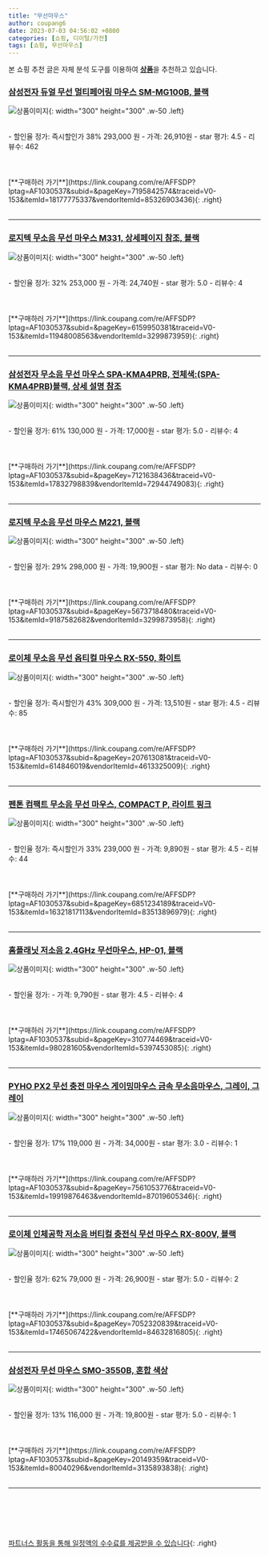 ```yaml
---
title: "무선마우스"
author: coupang6
date: 2023-07-03 04:56:02 +0800
categories: [쇼핑, 디이털/가전]
tags: [쇼핑, 무선마우스]
---
```


본 쇼핑 추천 글은 자체 분석 도구를 이용하여 [**상품**](https://link.coupang.com/a/bao1ui)을 추천하고 있습니다.

### [삼성전자 듀얼 무선 멀티페어링 마우스 SM-MG100B, 블랙](https://link.coupang.com/re/AFFSDP?lptag=AF1030537&subid=&pageKey=7195842574&traceid=V0-153&itemId=18177775337&vendorItemId=85326903436)

![상품이미지](https://thumbnail6.coupangcdn.com/thumbnails/remote/230x230ex/image/retail/images/2023/03/14/10/9/c00c0f09-e185-423c-900d-8cfb1c0c77fd.jpg){: width="300" height="300" .w-50 .left}


<br>
- 할인율 정가: 즉시할인가 38%  293,000   원
- 가격: 26,910원
- star 평가: 4.5
- 리뷰수: 462
<br>
<br>
<br>
<br>
[**구매하러 가기**](https://link.coupang.com/re/AFFSDP?lptag=AF1030537&subid=&pageKey=7195842574&traceid=V0-153&itemId=18177775337&vendorItemId=85326903436){: .right}
<br>
<br>

---

### [로지텍 무소음 무선 마우스 M331, 상세페이지 참조, 블랙](https://link.coupang.com/re/AFFSDP?lptag=AF1030537&subid=&pageKey=6159950381&traceid=V0-153&itemId=11948008563&vendorItemId=3299873959)

![상품이미지](https://thumbnail7.coupangcdn.com/thumbnails/remote/230x230ex/image/retail/images/2017/09/20/14/0/f835a3fd-057d-4ab2-b9fc-8c928c3bbfca.jpg){: width="300" height="300" .w-50 .left}


<br>
- 할인율 정가: 32%  253,000   원
- 가격: 24,740원
- star 평가: 5.0
- 리뷰수: 4
<br>
<br>
<br>
<br>
[**구매하러 가기**](https://link.coupang.com/re/AFFSDP?lptag=AF1030537&subid=&pageKey=6159950381&traceid=V0-153&itemId=11948008563&vendorItemId=3299873959){: .right}
<br>
<br>

---

### [삼성전자 무소음 무선 마우스 SPA-KMA4PRB, 전체색:(SPA-KMA4PRB)블랙, 상세 설명 참조](https://link.coupang.com/re/AFFSDP?lptag=AF1030537&subid=&pageKey=7121638436&traceid=V0-153&itemId=17832798839&vendorItemId=72944749083)

![상품이미지](https://thumbnail7.coupangcdn.com/thumbnails/remote/230x230ex/image/retail/images/8842436043618454-caa5d7f5-e380-45bb-826b-3b195621b218.jpg){: width="300" height="300" .w-50 .left}


<br>
- 할인율 정가: 61%  130,000   원
- 가격: 17,000원
- star 평가: 5.0
- 리뷰수: 4
<br>
<br>
<br>
<br>
[**구매하러 가기**](https://link.coupang.com/re/AFFSDP?lptag=AF1030537&subid=&pageKey=7121638436&traceid=V0-153&itemId=17832798839&vendorItemId=72944749083){: .right}
<br>
<br>

---

### [로지텍 무소음 무선 마우스 M221, 블랙](https://link.coupang.com/re/AFFSDP?lptag=AF1030537&subid=&pageKey=5673718480&traceid=V0-153&itemId=9187582682&vendorItemId=3299873958)

![상품이미지](https://thumbnail8.coupangcdn.com/thumbnails/remote/230x230ex/image/retail/images/2017/09/20/14/0/c43239a3-2fd7-4157-ae64-ca1f1a961103.jpg){: width="300" height="300" .w-50 .left}


<br>
- 할인율 정가: 29%  298,000   원
- 가격: 19,900원
- star 평가: No data
- 리뷰수: 0
<br>
<br>
<br>
<br>
[**구매하러 가기**](https://link.coupang.com/re/AFFSDP?lptag=AF1030537&subid=&pageKey=5673718480&traceid=V0-153&itemId=9187582682&vendorItemId=3299873958){: .right}
<br>
<br>

---

### [로이체 무소음 무선 옵티컬 마우스 RX-550, 화이트](https://link.coupang.com/re/AFFSDP?lptag=AF1030537&subid=&pageKey=207613081&traceid=V0-153&itemId=614846019&vendorItemId=4613325009)

![상품이미지](https://thumbnail6.coupangcdn.com/thumbnails/remote/230x230ex/image/retail/images/8651900066573947-3c478e44-98ac-438f-b93c-e9a5d200de82.jpg){: width="300" height="300" .w-50 .left}


<br>
- 할인율 정가: 즉시할인가 43%  309,000   원
- 가격: 13,510원
- star 평가: 4.5
- 리뷰수: 85
<br>
<br>
<br>
<br>
[**구매하러 가기**](https://link.coupang.com/re/AFFSDP?lptag=AF1030537&subid=&pageKey=207613081&traceid=V0-153&itemId=614846019&vendorItemId=4613325009){: .right}
<br>
<br>

---

### [펜톤 컴팩트 무소음 무선 마우스, COMPACT P, 라이트 핑크](https://link.coupang.com/re/AFFSDP?lptag=AF1030537&subid=&pageKey=6851234189&traceid=V0-153&itemId=16321817113&vendorItemId=83513896979)

![상품이미지](https://thumbnail10.coupangcdn.com/thumbnails/remote/230x230ex/image/retail/images/2022/10/18/17/8/7b4d8b9b-2b6d-49e6-9dd7-e04f901f3f42.jpg){: width="300" height="300" .w-50 .left}


<br>
- 할인율 정가: 즉시할인가 33%  239,000   원
- 가격: 9,890원
- star 평가: 4.5
- 리뷰수: 44
<br>
<br>
<br>
<br>
[**구매하러 가기**](https://link.coupang.com/re/AFFSDP?lptag=AF1030537&subid=&pageKey=6851234189&traceid=V0-153&itemId=16321817113&vendorItemId=83513896979){: .right}
<br>
<br>

---

### [홈플래닛 저소음 2.4GHz 무선마우스, HP-01, 블랙](https://link.coupang.com/re/AFFSDP?lptag=AF1030537&subid=&pageKey=310774469&traceid=V0-153&itemId=980281605&vendorItemId=5397453085)

![상품이미지](https://thumbnail7.coupangcdn.com/thumbnails/remote/230x230ex/image/retail/images/256139783543215-3693700b-f076-4244-a452-30029442de60.jpg){: width="300" height="300" .w-50 .left}


<br>
- 할인율 정가: 
- 가격: 9,790원
- star 평가: 4.5
- 리뷰수: 4
<br>
<br>
<br>
<br>
[**구매하러 가기**](https://link.coupang.com/re/AFFSDP?lptag=AF1030537&subid=&pageKey=310774469&traceid=V0-153&itemId=980281605&vendorItemId=5397453085){: .right}
<br>
<br>

---

### [PYHO PX2 무선 충전 마우스 게이밍마우스 금속 무소음마우스, 그레이, 그레이](https://link.coupang.com/re/AFFSDP?lptag=AF1030537&subid=&pageKey=7561053776&traceid=V0-153&itemId=19919876463&vendorItemId=87019605346)

![상품이미지](https://thumbnail9.coupangcdn.com/thumbnails/remote/230x230ex/image/vendor_inventory/abf3/b619a97eaf8520d2bd9b6cec170482f56d2a22e68cb8beea1b20670a2334.jpg){: width="300" height="300" .w-50 .left}


<br>
- 할인율 정가: 17%  119,000   원
- 가격: 34,000원
- star 평가: 3.0
- 리뷰수: 1
<br>
<br>
<br>
<br>
[**구매하러 가기**](https://link.coupang.com/re/AFFSDP?lptag=AF1030537&subid=&pageKey=7561053776&traceid=V0-153&itemId=19919876463&vendorItemId=87019605346){: .right}
<br>
<br>

---

### [로이체 인체공학 저소음 버티컬 충전식 무선 마우스 RX-800V, 블랙](https://link.coupang.com/re/AFFSDP?lptag=AF1030537&subid=&pageKey=7052320839&traceid=V0-153&itemId=17465067422&vendorItemId=84632816805)

![상품이미지](https://thumbnail8.coupangcdn.com/thumbnails/remote/230x230ex/image/retail/images/2366883159540747-317faa28-f9b9-4f8a-b2b7-ec44642aaec0.jpg){: width="300" height="300" .w-50 .left}


<br>
- 할인율 정가: 62%  79,000   원
- 가격: 26,900원
- star 평가: 5.0
- 리뷰수: 2
<br>
<br>
<br>
<br>
[**구매하러 가기**](https://link.coupang.com/re/AFFSDP?lptag=AF1030537&subid=&pageKey=7052320839&traceid=V0-153&itemId=17465067422&vendorItemId=84632816805){: .right}
<br>
<br>

---

### [삼성전자 무선 마우스 SMO-3550B, 혼합 색상](https://link.coupang.com/re/AFFSDP?lptag=AF1030537&subid=&pageKey=20149359&traceid=V0-153&itemId=80040296&vendorItemId=3135893838)

![상품이미지](https://thumbnail8.coupangcdn.com/thumbnails/remote/230x230ex/image/product/image/vendoritem/2016/07/20/3013425407/a57fff5b-aab7-4ee7-8aae-9f519585f28b.jpg){: width="300" height="300" .w-50 .left}


<br>
- 할인율 정가: 13%  116,000   원
- 가격: 19,800원
- star 평가: 5.0
- 리뷰수: 1
<br>
<br>
<br>
<br>
[**구매하러 가기**](https://link.coupang.com/re/AFFSDP?lptag=AF1030537&subid=&pageKey=20149359&traceid=V0-153&itemId=80040296&vendorItemId=3135893838){: .right}
<br>
<br>

---
<br><br><br><br><br> [파트너스 활동을 통해 일정액의 수수료를 제공받을 수 있습니다](https://link.coupang.com/a/bao1ui){: .right}